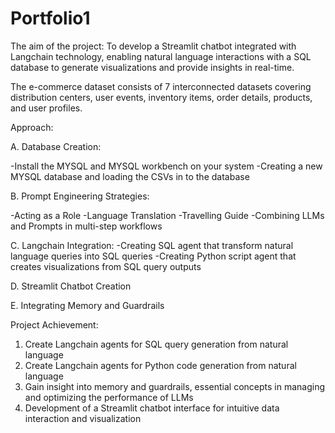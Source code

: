 # Portfolio1

The aim of the project: 
To develop a Streamlit chatbot integrated with Langchain
technology, enabling natural language interactions with a SQL database to generate
visualizations and provide insights in real-time.

The e-commerce dataset consists of 7 interconnected datasets covering distribution
centers, user events, inventory items, order details, products, and user profiles.

Approach:

A. Database Creation:

-Install the MYSQL and MYSQL workbench on your system
-Creating a new MYSQL database and loading the CSVs in to the database

B. Prompt Engineering Strategies:

-Acting as a Role
-Language Translation
-Travelling Guide
-Combining LLMs and Prompts in multi-step workflows

C. Langchain Integration:
-Creating SQL agent that transform natural language queries into SQL
queries
-Creating Python script agent that creates visualizations from SQL query
outputs

D. Streamlit Chatbot Creation

E. Integrating Memory and Guardrails

Project Achievement:

1. Create Langchain agents for SQL query generation from natural language
2. Create Langchain agents for Python code generation from natural language
3. Gain insight into memory and guardrails, essential concepts in managing and
optimizing the performance of LLMs
4. Development of a Streamlit chatbot interface for intuitive data interaction and
visualization
